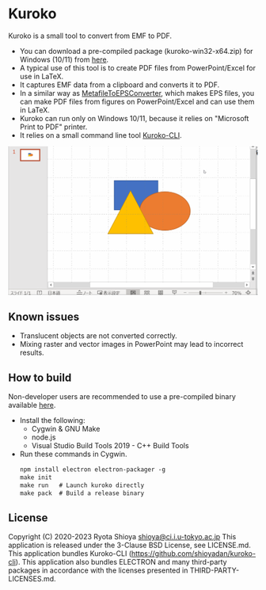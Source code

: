 # Kuroko

Kuroko is a small tool to convert from EMF to PDF. 

* You can download a pre-compiled package (kuroko-win32-x64.zip) for Windows (10/11) from [here](https://github.com/shioyadan/kuroko/releases).
* A typical use of this tool is to create PDF files from PowerPoint/Excel for use in LaTeX.
* It captures EMF data from a clipboard and converts it to PDF.
* In a similar way as [MetafileToEPSConverter](https://wiki.lyx.org/Windows/MetafileToEPSConverter), which makes EPS files, you can make PDF files from figures on PowerPoint/Excel and can use them in LaTeX.
* Kuroko can run only on Windows 10/11, because it relies on "Microsoft Print to PDF" printer.
* It relies on a small command line tool [Kuroko-CLI](https://github.com/shioyadan/kuroko-cli).

![demo](kuroko.gif)


## Known issues

* Translucent objects are not converted correctly.
* Mixing raster and vector images in PowerPoint may lead to incorrect results.


## How to build

Non-developer users are recommended to use a pre-compiled binary available [here](https://github.com/shioyadan/kuroko/releases).

* Install the following:
    * Cygwin & GNU Make
    * node.js
    * Visual Studio Build Tools 2019 - C++ Build Tools 
* Run these commands in Cygwin.
    ```
    npm install electron electron-packager -g
    make init 
    make run   # Launch kuroko directly 
    make pack  # Build a release binary
    ```


## License

Copyright (C) 2020-2023 Ryota Shioya <shioya@ci.i.u-tokyo.ac.jp>
This application is released under the 3-Clause BSD License, see LICENSE.md. This application bundles Kuroko-CLI (https://github.com/shioyadan/kuroko-cli).
This application also bundles ELECTRON and many third-party packages in accordance with the licenses presented in THIRD-PARTY-LICENSES.md.
